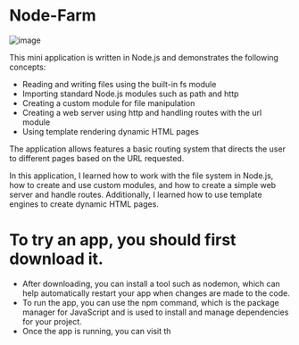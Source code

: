 # Node-Farm

![image](https://user-images.githubusercontent.com/99020542/215141889-940474e8-5bc7-41ca-bfdb-1932b0f15b59.png)

This mini application is written in Node.js and demonstrates the following concepts:

- Reading and writing files using the built-in fs module
- Importing standard Node.js modules such as path and http
- Creating a custom module for file manipulation
- Creating a web server using http and handling routes with the url module
- Using template rendering dynamic HTML pages

The application allows features a basic routing system that directs the user to different pages based on the URL requested.

In this application, I learned how to work with the file system in Node.js, how to create and use custom modules, and how to create a simple web server and handle routes. Additionally, I learned how to use template engines to create dynamic HTML pages.

# To try an app, you should first download it.
- After downloading, you can install a tool such as nodemon, which can help automatically restart your app when changes are made to the code.
- To run the app, you can use the npm command, which is the package manager for JavaScript and is used to install and manage dependencies for your project.
- Once the app is running, you can visit th
